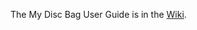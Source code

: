 The My Disc Bag User Guide is in the [Wiki](https://github.com/MyOwnSpace99/My-Disc-Bag-User-Guide/wiki).
